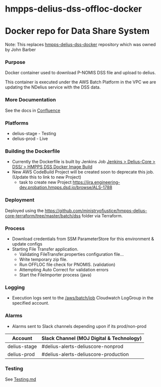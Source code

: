 # hmpps-delius-dss-offloc-docker

# Docker repo for Data Share System


Note: This replaces [hmpps-delius-dss-docker](https://github.com/ministryofjustice/hmpps-delius-dss-docker) repository which was owned by John Barber
  

### Purpose

Docker container used to download P-NOMIS DSS file and upload to delius. 

This container is executed under the AWS Batch Platform in the VPC we are updating the NDelius service with the DSS data.

### More Documentation

See the docs in [Confluence](https://dsdmoj.atlassian.net/wiki/spaces/DAM/pages/1488486513/Data+Share+System+DSS?search_id=e500873d-de55-4c49-9b77-dd5f6abfe714)
### Platforms

- delius-stage - Testing
- delius-prod  - Live

### Building the Dockerfile

- Currently the Dockerfile is built by Jenkins Job [Jenkins > Delius-Core > DSS/ > HMPPS DSS Docker Image Build](https://jenkins.engineering-dev.probation.hmpps.dsd.io/job/Delius-Core/job/DSS/job/HMPPS%20DSS%20Docker%20Image%20Build/)
- New AWS CodeBuild Project will be created soon to deprecate this job. (Update this to link to new Project)
  - task to create new Project https://jira.engineering-dev.probation.hmpps.dsd.io/browse/ALS-1788

### Deployment

Deployed using the https://github.com/ministryofjustice/hmpps-delius-core-terraform/tree/master/batch/dss folder via Terraform.

### Process

- Download credentials from SSM ParameterStore for this environment & update configs
- Starting File Transfer application.
  - Validating FileTransfer.properties configuration file...
  - Write temporary zip file.
  - Run OFFLOC file check for PNOMIS. (validation)
  - Attempting Auto Correct for validation errors
  - Start the FileImporter process (java)

### Logging

- Execution logs sent to the [/aws/batch/job](https://eu-west-2.console.aws.amazon.com/cloudwatch/home?region=eu-west-2#logsV2:log-groups/log-group/$252Faws$252Fbatch$252Fjob) Cloudwatch LogGroup in the specified account.
  
### Alarms

- Alarms sent to Slack channels depending upon if its prod/non-prod

| Account      | Slack Channel  (MOJ Digital & Technology) |
|--------------|--------------------------------------|
| delius-stage | #delius-alerts-deliuscore-nonprod    |
| delius-prod  | #delius-alerts-deliuscore-production |

### Testing

See [Testing.md](h./../Testing.md)


